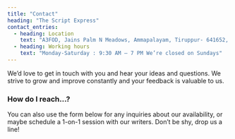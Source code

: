 ```yaml
---
title: "Contact"
heading: "The Script Express"
contact_entries:
  - heading: Location
    text: "A3FOD, Jains Palm N Meadows, Ammapalayam, Tiruppur- 641652, Tamil Nadu"
  - heading: Working hours
    text: "Monday-Saturday : 9:30 AM – 7 PM We’re closed on Sundays"
---
```


We’d love to get in touch with you and hear your ideas and
questions. We strive to grow and improve constantly and your feedback
is valuable to us.

<h3 class="f4 b lh-title mb2">How do I reach…?</h3>

You can also use the form below for any inquiries about our
availability, or maybe schedule a 1-on-1 session
with our writers. 
Don’t be shy, drop us a line!
